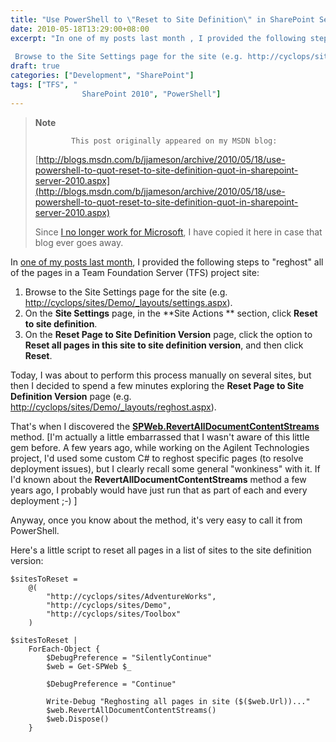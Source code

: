 ```yaml
---
title: "Use PowerShell to \"Reset to Site Definition\" in SharePoint Server 2010"
date: 2010-05-18T13:29:00+08:00
excerpt: "In one of my posts last month , I provided the following steps to \"reghost\" all of the pages in a Team Foundation Server (TFS) project site: 
 
 Browse to the Site Settings page for the site (e.g. http://cyclops/sites/Demo/_layouts/settings.aspx )...."
draft: true
categories: ["Development", "SharePoint"]
tags: ["TFS", "
                SharePoint 2010", "PowerShell"]
---
```


> **Note**
> 
>             This post originally appeared on my MSDN blog:  
>   
> 
> 
> [http://blogs.msdn.com/b/jjameson/archive/2010/05/18/use-powershell-to-quot-reset-to-site-definition-quot-in-sharepoint-server-2010.aspx](http://blogs.msdn.com/b/jjameson/archive/2010/05/18/use-powershell-to-quot-reset-to-site-definition-quot-in-sharepoint-server-2010.aspx)
> 
> 
> Since [I no longer work for Microsoft](/blog/jjameson/archive/2011/09/02/last-day-with-microsoft.aspx), I have copied it here in case that blog                 ever goes away.


In [one of my posts last month](/blog/jjameson/archive/2010/05/04/upgrade-team-foundation-server-2008-to-tfs-2010-and-sharepoint-server-2010.aspx), I provided the following steps to "reghost"         all of the pages in a Team Foundation Server (TFS) project site:

1. Browse to the Site Settings page for the site (e.g. [http://cyclops/sites/Demo/\_layouts/settings.aspx](http://cyclops/sites/Demo/_layouts/settings.aspx)).
2. On the **Site Settings** page, in the **Site Actions **
            section, click **Reset to site definition**.
3. On the **Reset Page to Site Definition Version** page, click the option
            to **Reset all pages in this site to site definition version**, and
            then click **Reset**.


Today, I was about to perform this process manually on several sites, but then I         decided to spend a few minutes exploring the **Reset Page to Site Definition Version**         page (e.g. [http://cyclops/sites/Demo/\_layouts/reghost.aspx](http://cyclops/sites/Demo/_layouts/reghost.aspx)).

That's when I discovered the **[SPWeb.RevertAllDocumentContentStreams](http://msdn.microsoft.com/en-us/library/microsoft.sharepoint.spweb.revertalldocumentcontentstreams.aspx)** method. [I'm actually a little         embarrassed that I wasn't aware of this little gem before. A few years ago, while         working on the Agilent Technologies project, I'd used some custom C# to reghost         specific pages (to resolve deployment issues), but I clearly recall some general         "wonkiness" with it. If I'd known about the **RevertAllDocumentContentStreams**         method a few years ago, I probably would have just run that as part of each and         every deployment ;-) ]

Anyway, once you know about the method, it's very easy to call it from PowerShell.

Here's a little script to reset all pages in a list of sites to the site definition         version:



    $sitesToReset =
        @(
            "http://cyclops/sites/AdventureWorks",
            "http://cyclops/sites/Demo",
            "http://cyclops/sites/Toolbox"
        )
    
    $sitesToReset |
        ForEach-Object {
            $DebugPreference = "SilentlyContinue"
            $web = Get-SPWeb $_
    
            $DebugPreference = "Continue"
            
            Write-Debug "Reghosting all pages in site ($($web.Url))..."
            $web.RevertAllDocumentContentStreams()
            $web.Dispose()
        }

